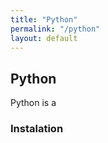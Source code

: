 ```yaml
---
title: "Python"
permalink: "/python"
layout: default
---
```



## Python

Python is a 
### Instalation
